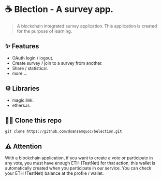# ☕ Blection - A survey app.
> A blockchain integrated survey application.
> This application is created for the purpose of learning.
## ✨ Features
- OAuth login / logout.
- Create survey / join to a survey from another.
- Share / statistical.
- more ...
## ⚙ Libraries
- magic.link.
- ethersJs.
## 👨‍💻 Clone this repo
```
git clone https://github.com/doansamquoc/belection.git
```
## ⚠ Attention
With a blockchain application, if you want to create a vote or participate in any vote, you must have enough ETH (TestNet) for that action, this wallet is automatically created when you participate in our service. You can check your ETH (TestNet) balance at the profile / wallet.
